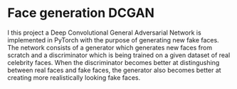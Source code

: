 # Face generation DCGAN

I this project a Deep Convolutional General Adversarial Network is implemented in PyTorch with the purpose of generating new fake faces. The network consists of a generator which generates new faces from scratch and a discriminator which is being trained on a given dataset of real celebrity faces. When the discriminator becomes better at distingushing between real faces and fake faces, the generator also becomes better at creating more realistically looking fake faces.
